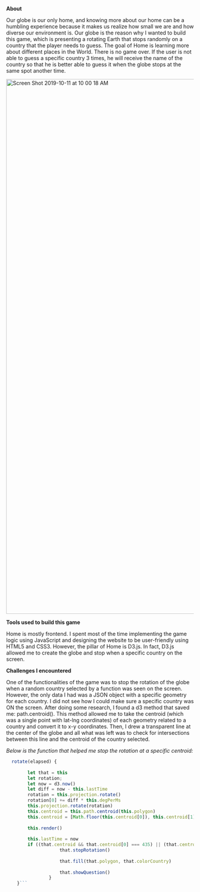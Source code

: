 **About**

Our globe is our only home, and knowing more about our home can be a humbling experience because it makes us realize how small we are and how diverse our environment is.
Our globe is the reason why I wanted to build this game, which is presenting a rotating Earth that stops randomly on a country that the player needs to guess.
The goal of Home is learning more about different places in the World. There is no game over. If the user is not able to guess a specific country 3 times, he will receive the name of the country so that he is better able to guess it when the globe stops at the same spot another time.

<img width="1437" alt="Screen Shot 2019-10-11 at 10 00 18 AM" src="https://user-images.githubusercontent.com/51456702/66686048-069dc180-ec33-11e9-8c2f-53e6d165851b.png">

**Tools used to build this game**

Home is mostly frontend. I spent most of the time implementing the game logic using JavaScript and designing the website to be user-friendly using HTML5 and CSS3. However, the pillar of Home is D3.js. In fact, D3.js allowed me to create the globe and stop when a specific country on the screen.

**Challenges I encountered**

One of the functionalities of the game was to stop the rotation of the globe when a random country selected by a function was seen on the screen. However, the only data I had was a JSON object with a specific geometry for each country. I did not see how I could make sure a specific country was ON the screen.
After doing some research, I found a d3 method that saved me: path.centroid(). This method allowed me to take the centroid (which was a single point with lat-lng coordinates) of each geometry related to a country and convert it to x-y coordinates.
Then, I drew a transparent line at the center of the globe and all what was left was to check for intersections between this line and the centroid of the country selected.

<i>Below is the function that helped me stop the rotation at a specific centroid:</i> 

```javascript
  rotate(elapsed) {
        
        let that = this
        let rotation;
        let now = d3.now()
        let diff = now - this.lastTime
        rotation = this.projection.rotate()
        rotation[0] += diff * this.degPerMs
        this.projection.rotate(rotation)
        this.centroid = this.path.centroid(this.polygon)
        this.centroid = [Math.floor(this.centroid[0]), this.centroid[1]]
  
        this.render()
        
        this.lastTime = now
        if ((that.centroid && that.centroid[0] === 435) || (that.centroid && that.centroid[0] === 434) || (that.centroid && that.centroid[0] === 436)) {
                    that.stopRotation()
                    
                    that.fill(that.polygon, that.colorCountry)
                 
                    that.showQuestion()
                }
    }```
    
    
    
    
